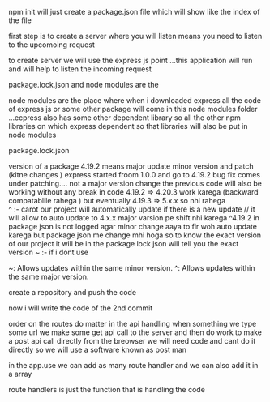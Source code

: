 npm init will just create a package.json file which will show like the index of the file 

first step is to create a server where you will listen means you need to listen to the upcomoing request 

to create server we will use the express js point ...this application will run and will help to listen the incoming request 

package.lock.json and node modules are the 

node modules are the place where when i downloaded express all the code of express js or some other package will come in this node modules folder ...ecpress also has some other dependent library so all the other npm libraries on which express dependent so that libraries will also be put in node modules 

package.lock.json 

version of a package 4.19.2 means major update minor version and patch (kitne changes ) express started froom 1.0.0 and go to 4.19.2  bug fix comes under patching.... not a major version change the previous code will also be working without any break in code 4.19.2 => 4.20.3 work karega (backward compatablile rahega ) but eventually 4.19.3 => 5.x.x so nhi rahega  
^ :- carot our project will automatically update if there is a new update // it will allow to auto update to 4.x.x major varsion pe shift nhi karega 
^4.19.2 in package json is not logged agar minor change aaya to fir woh auto update karega but package json me change mhi hoga so to know the exact version of our project it will be in the package lock json will tell you the exact version 
~ :- 
if i dont use 

~: Allows updates within the same minor version.
^: Allows updates within the same major version.




create a repository and push the code 




now i will write the code of the 2nd commit 

order on the routes do matter in the api handling 
when something we type some url we make some get api call to the server and then do work 
to make a post api call directly from the breowser we will need code and cant do it directly 
so we will use a software known as post man 


in the app.use we can add as many route handler and we can also add it in a array 

route handlers is just the function that is handling the code 